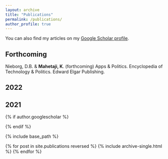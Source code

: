 ```yaml
---
layout: archive
title: "Publications"
permalink: /publications/
author_profile: true
---
```


You can also find my articles on my [Google Scholar profile](https://scholar.google.com/citations?user=9U-Tqk8AAAAJ&hl).

## Forthcoming 
Nieborg, D.B. & **Mahetaji, K**. (forthcoming) Apps & Politics. Encyclopedia of Technology & Politics. Edward Elgar Publishing. 

## 2022 

## 2021 

{% if author.googlescholar %}
  
{% endif %}

{% include base_path %}

{% for post in site.publications reversed %}
  {% include archive-single.html %}
{% endfor %}

